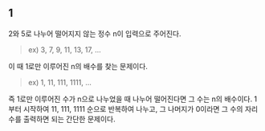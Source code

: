## 1

2와 5로 나누어 떨어지지 않는 정수 n이 입력으로 주어진다.

> ex) 3, 7, 9, 11, 13, 17, ...

이 때 1로만 이루어진 n의 배수를 찾는 문제이다.

> ex) 1, 11, 111, 1111, ...

즉 1로만 이루어진 수가 n으로 나누었을 때 나누어 떨어진다면 그 수는 n의 배수이다.
1부터 시작하여 11, 111, 1111 순으로 반복하여 나누고, 그 나머지가 0이라면 그 수의 자리수를 출력하면 되는 간단한 문제이다.
